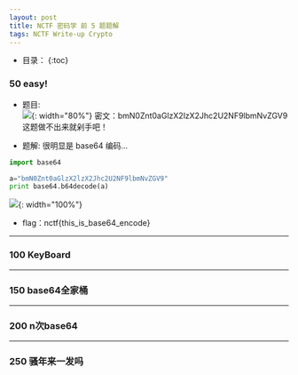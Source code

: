 ```yaml
---
layout: post
title: NCTF 密码学 前 5 题题解
tags: NCTF Write-up Crypto
---
```


* 目录：
{:toc}

### 50 easy! 
* 题目:  
![](http://r.photo.store.qq.com/psb?/V11aPCg53lyBwf/hD58R0mDJiyF4yACAFYXFymoREshDla9fAoSNAglfe8!/r/dHABAAAAAAAA){: width="80%"} 
密文：bmN0Znt0aGlzX2lzX2Jhc2U2NF9lbmNvZGV9
这题做不出来就剁手吧！

* 题解:
很明显是 base64 编码...

```python
import base64

a="bmN0Znt0aGlzX2lzX2Jhc2U2NF9lbmNvZGV9"
print base64.b64decode(a)

```

![](http://r.photo.store.qq.com/psb?/V11aPCg53lyBwf/SdrWS.AZsyc2UpGXUd1PkwKTBp7Y3I8rOTeQNPMWyD8!/r/dOEAAAAAAAAA){: width="100%"}

* flag：nctf{this_is_base64_encode}
<hr>

### 100 KeyBoard

<hr>

### 150 base64全家桶

<hr>

### 200 n次base64

<hr>

### 250 骚年来一发吗